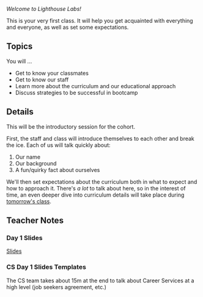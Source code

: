 _Welcome to Lighthouse Labs!_

This is your very first class. It will help you get acquainted with everything and everyone, as well as set some expectations.

## Topics

You will ...

* Get to know your classmates
* Get to know our staff
* Learn more about the curriculum and our educational approach
* Discuss strategies to be successful in bootcamp

## Details

This will be the introductory session for the cohort. 

First, the staff and class will introduce themselves to each other and break the ice. Each of us will talk quickly about:

1. Our name
2. Our background
3. A fun/quirky fact about ourselves

We'll then set expectations about the curriculum both in what to expect and how to approach it. There's _a lot_ to talk about here, so in the interest of time, an even deeper dive into curriculum details will take place during [tomorrow's class](/15cc1ee2-bac8-4c2f-8aa8-fa534c58f82f).

## Teacher Notes

### Day 1 Slides

[Slides](https://docs.google.com/presentation/d/12C5ryuMAk4sBFNYLWFeByQIeBK3WSJcW5pm7hH6Dgp4/edit#slide=id.g16ac1d1504_6_161)

### CS Day 1 Slides Templates

The CS team takes about 15m at the end to talk about Career Services at a high level (job seekers agreement, etc.)

